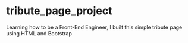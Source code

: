 # tribute_page_project
Learning how to be a Front-End Engineer, I built this simple tribute page using HTML and Bootstrap
